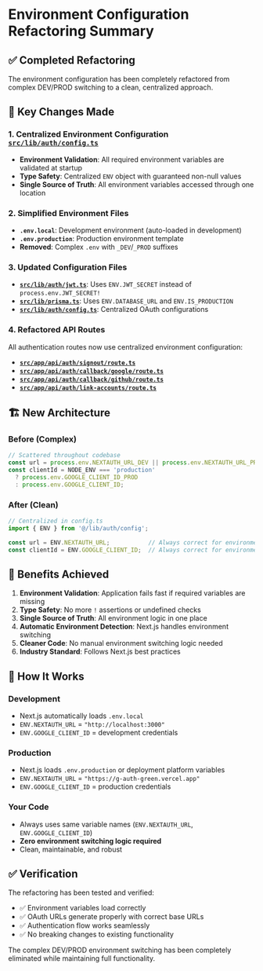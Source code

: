 # Environment Configuration Refactoring Summary

## ✅ Completed Refactoring

The environment configuration has been completely refactored from complex DEV/PROD switching to a clean, centralized approach.

## 🔧 Key Changes Made

### 1. **Centralized Environment Configuration** [`src/lib/auth/config.ts`](src/lib/auth/config.ts)
- **Environment Validation**: All required environment variables are validated at startup
- **Type Safety**: Centralized `ENV` object with guaranteed non-null values
- **Single Source of Truth**: All environment variables accessed through one location

### 2. **Simplified Environment Files**
- **`.env.local`**: Development environment (auto-loaded in development)
- **`.env.production`**: Production environment template
- **Removed**: Complex `.env` with `_DEV`/`_PROD` suffixes

### 3. **Updated Configuration Files**
- **[`src/lib/auth/jwt.ts`](src/lib/auth/jwt.ts)**: Uses `ENV.JWT_SECRET` instead of `process.env.JWT_SECRET!`
- **[`src/lib/prisma.ts`](src/lib/prisma.ts)**: Uses `ENV.DATABASE_URL` and `ENV.IS_PRODUCTION`
- **[`src/lib/auth/config.ts`](src/lib/auth/config.ts)**: Centralized OAuth configurations

### 4. **Refactored API Routes**
All authentication routes now use centralized environment configuration:
- **[`src/app/api/auth/signout/route.ts`](src/app/api/auth/signout/route.ts)**
- **[`src/app/api/auth/callback/google/route.ts`](src/app/api/auth/callback/google/route.ts)**
- **[`src/app/api/auth/callback/github/route.ts`](src/app/api/auth/callback/github/route.ts)**
- **[`src/app/api/auth/link-accounts/route.ts`](src/app/api/auth/link-accounts/route.ts)**

## 🏗️ New Architecture

### Before (Complex)
```typescript
// Scattered throughout codebase
const url = process.env.NEXTAUTH_URL_DEV || process.env.NEXTAUTH_URL_PROD;
const clientId = NODE_ENV === 'production' 
  ? process.env.GOOGLE_CLIENT_ID_PROD 
  : process.env.GOOGLE_CLIENT_ID;
```

### After (Clean)
```typescript
// Centralized in config.ts
import { ENV } from '@/lib/auth/config';

const url = ENV.NEXTAUTH_URL;           // Always correct for environment
const clientId = ENV.GOOGLE_CLIENT_ID;  // Always correct for environment
```

## 🎯 Benefits Achieved

1. **Environment Validation**: Application fails fast if required variables are missing
2. **Type Safety**: No more `!` assertions or undefined checks
3. **Single Source of Truth**: All environment logic in one place
4. **Automatic Environment Detection**: Next.js handles environment switching
5. **Cleaner Code**: No manual environment switching logic needed
6. **Industry Standard**: Follows Next.js best practices

## 🚀 How It Works

### Development
- Next.js automatically loads `.env.local`
- `ENV.NEXTAUTH_URL` = `"http://localhost:3000"`
- `ENV.GOOGLE_CLIENT_ID` = development credentials

### Production
- Next.js loads `.env.production` or deployment platform variables
- `ENV.NEXTAUTH_URL` = `"https://g-auth-green.vercel.app"`
- `ENV.GOOGLE_CLIENT_ID` = production credentials

### Your Code
- Always uses same variable names (`ENV.NEXTAUTH_URL`, `ENV.GOOGLE_CLIENT_ID`)
- **Zero environment switching logic required**
- Clean, maintainable, and robust

## ✅ Verification

The refactoring has been tested and verified:
- ✅ Environment variables load correctly
- ✅ OAuth URLs generate properly with correct base URLs
- ✅ Authentication flow works seamlessly
- ✅ No breaking changes to existing functionality

The complex DEV/PROD environment switching has been completely eliminated while maintaining full functionality.